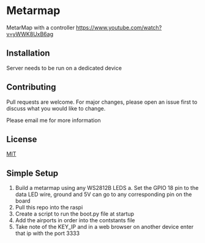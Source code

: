 # Metarmap

MetarMap with a controller
https://www.youtube.com/watch?v=yWWK8UxB6ag

## Installation

Server needs to be run on a dedicated device

## Contributing

Pull requests are welcome. For major changes, please open an issue first to discuss what you would like to change.

Please email me for more information

## License

[MIT](https://choosealicense.com/licenses/mit/)

## Simple Setup

1. Build a metarmap using any WS2812B LEDS
 a. Set the GPIO 18 pin to the data LED wire, ground and 5V can go to any corresponding pin on the board
2. Pull this repo into the raspi
3. Create a script to run the boot.py file at startup
4. Add the airports in order into the contstants file
5. Take note of the KEY_IP and in a web browser on another device enter that ip with the port 3333
